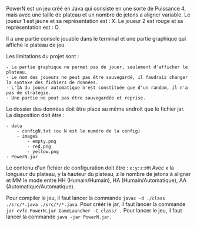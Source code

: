 PowerN est un jeu créé en Java qui consiste en une sorte de Puissance 4,
mais avec une taille de plateau et un nombre de jetons a aligner variable.
Le joueur 1 est jaune et sa représentation est : X.
Le joueur 2 est rouge et sa représentation est : O.

Il a une partie console jouable dans le terminal et une partie graphique qui affiche le plateau de jeu.

Les limitations du projet sont :

    - La partie graphique ne permet pas de jouer, seulement d'afficher le plateau.
    - Le nom des joueurs ne peut pas être sauvegardé, il faudrais changer la syntaxe des fichiers de données.
    - L'IA du joueur automatique n'est constituée que d'un random, il n'a pas de stratégie.
    - Une partie ne peut pas être sauvegardée et reprise.

Le dossier des données doit être placé au même endroit que le fichier jar.
La disposition doit être :

    - data
        - configN.txt (ou N est le numéro de la config)
        - images
            - empty.png
            - red.png
            - yellow.png
    - PowerN.jar

Le contenu d'un fichier de configuration doit être : `x:y:z:MM`
Avec x la longueur du plateau, y la hauteur du plateau, z le nombre de jetons à aligner et MM le mode entre HH (Humain/Humain), HA (Humain/Automatique), AA (Automatique/Automatique).

Pour compiler le jeu, il faut lancer la commande `javac -d ./class ./src/*.java ./src/*/*.java`.
Pour créér le jar, il faut lancer la commande `jar cvfe PowerN.jar GameLauncher -C class/ .`
Pour lancer le jeu, il faut lancer la commande `java -jar PowerN.jar`.